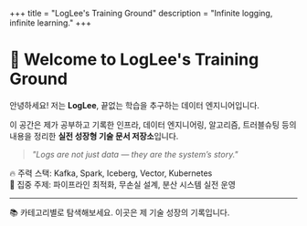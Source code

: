 +++
title = "LogLee's Training Ground"
description = "Infinite logging, infinite learning."
+++

# 👋 Welcome to LogLee's Training Ground

안녕하세요! 저는 **LogLee**, 끝없는 학습을 추구하는 데이터 엔지니어입니다.

이 공간은 제가 공부하고 기록한 인프라, 데이터 엔지니어링, 알고리즘, 트러블슈팅 등의 내용을 정리한 **실전 성장형 기술 문서 저장소**입니다.

> _"Logs are not just data — they are the system’s story."_  

🔥 주력 스택: Kafka, Spark, Iceberg, Vector, Kubernetes  
🧠 집중 주제: 파이프라인 최적화, 무손실 설계, 분산 시스템 실전 운영  

---

📚 카테고리별로 탐색해보세요. 이곳은 제 기술 성장의 기록입니다.
